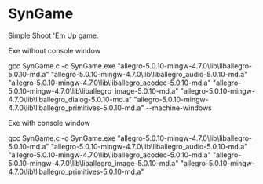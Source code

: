 # SynGame
Simple Shoot 'Em Up game. 

Exe without console window

gcc SynGame.c -o SynGame.exe "allegro-5.0.10-mingw-4.7.0\lib\liballegro-5.0.10-md.a" "allegro-5.0.10-mingw-4.7.0\lib\liballegro_audio-5.0.10-md.a" "allegro-5.0.10-mingw-4.7.0\lib\liballegro_acodec-5.0.10-md.a" "allegro-5.0.10-mingw-4.7.0\lib\liballegro_image-5.0.10-md.a" "allegro-5.0.10-mingw-4.7.0\lib\liballegro_dialog-5.0.10-md.a" "allegro-5.0.10-mingw-4.7.0\lib\liballegro_primitives-5.0.10-md.a" --machine-windows

Exe with console window

gcc SynGame.c -o SynGame.exe "allegro-5.0.10-mingw-4.7.0\lib\liballegro-5.0.10-md.a" "allegro-5.0.10-mingw-4.7.0\lib\liballegro_audio-5.0.10-md.a" "allegro-5.0.10-mingw-4.7.0\lib\liballegro_acodec-5.0.10-md.a" "allegro-5.0.10-mingw-4.7.0\lib\liballegro_image-5.0.10-md.a" "allegro-5.0.10-mingw-4.7.0\lib\liballegro_primitives-5.0.10-md.a"